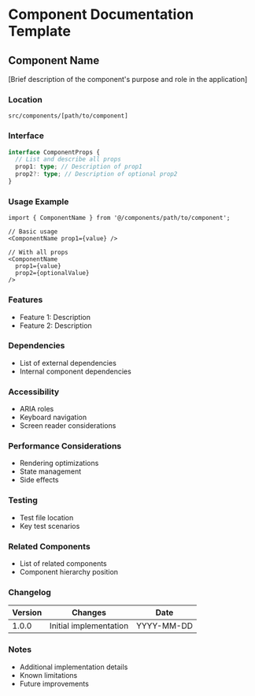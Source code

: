 # Component Documentation Template

## Component Name
[Brief description of the component's purpose and role in the application]

### Location
`src/components/[path/to/component]`

### Interface
```typescript
interface ComponentProps {
  // List and describe all props
  prop1: type; // Description of prop1
  prop2?: type; // Description of optional prop2
}
```

### Usage Example
```tsx
import { ComponentName } from '@/components/path/to/component';

// Basic usage
<ComponentName prop1={value} />

// With all props
<ComponentName 
  prop1={value}
  prop2={optionalValue}
/>
```

### Features
- Feature 1: Description
- Feature 2: Description

### Dependencies
- List of external dependencies
- Internal component dependencies

### Accessibility
- ARIA roles
- Keyboard navigation
- Screen reader considerations

### Performance Considerations
- Rendering optimizations
- State management
- Side effects

### Testing
- Test file location
- Key test scenarios

### Related Components
- List of related components
- Component hierarchy position

### Changelog
| Version | Changes | Date |
|---------|---------|------|
| 1.0.0   | Initial implementation | YYYY-MM-DD |

### Notes
- Additional implementation details
- Known limitations
- Future improvements
